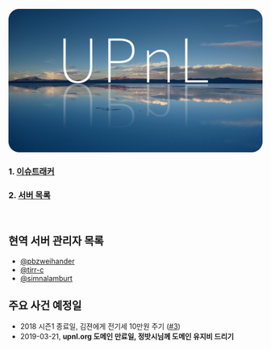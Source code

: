 <p align=center>
  <img width=600 alt="UPnL" src="res/upnl.jpg">
</p>

### 1. [이슈트래커](https://github.com/upnl/issues/issues)
### 2. [서버 목록](server.md)

<br>

현역 서버 관리자 목록
--------
- [@pbzweihander](https://github.com/pbzweihander)
- [@tirr-c](https://github.com/tirr-c)
- [@simnalamburt](https://github.com/simnalamburt)

주요 사건 예정일
--------
- 2018 시즌1 종료일, 김젼에게 전기세 10만원 주기 ([#3](https://github.com/upnl/work/issues/3))
- 2019-03-21, **upnl.org 도메인 만료일, 정밧시님께 도메인 유지비 드리기**
